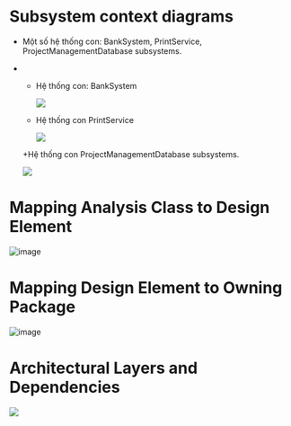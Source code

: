 # Subsystem context diagrams

- Một số hệ thống con: BankSystem, PrintService, ProjectManagementDatabase subsystems.
- 
  + Hệ thống con: BankSystem
    
    ![](https://www.planttext.com/api/plantuml/png/T94xJWCn48RxESKe5HHx0GeK40qIIE7P88g9FGhEPiV2CrlisIWu4bV0tbZ8GD9Plxx_CVBNn-TIZPADmmwq3u8fAYEGivZmIJdLvuLpSHGBidcOr7YeyYh5BJkx9Q4D3onsHKPhKWPOPzvJcl2IfAycA8dOTUUDY6TuBS426IkkQ2efyBVkl-UUtqTM-x7WC-s29mjHe06Bx-Z877CtSWgbUCzqDq5wzlYOI3IVcDCKuEGK5nbmh5hR5aYpfv5cgexWnZ-Z1tJuDVFbBNZFyhgVsyOUeGubBbby-SXl0000__y30000)

  + Hệ thống con PrintService
    
    ![](https://www.planttext.com/api/plantuml/png/T90n2W8n44Nxd6Amqc8lO24MefKWYfLOZCdeHjq4CnF1irbu9AzWDgj21Blay-RzIPxtnvW5WyJchFXa7GJF10gr-01hfl0-Be8_afOvEZnGGqucABX39gLsFZg3uPOOwsH5uMfrYjjXgAfH4SCGbdI9nC8myJgsfWwmxg0AiXlzqveyKn9TKzAa2FPvnRT6zGVGoxTFHG-GeKWoCoFfAWKbSeRAIFsijAcjCUIsdrTzRN-n7z-Od6c_-WK00F__0m00)

  +Hệ thống con ProjectManagementDatabase subsystems.

    ![](https://www.planttext.com/api/plantuml/png/Z94zZi9038LxdyAYWY8Ne5WXHBC54X1H8GgJ69Xbun6sWyJPA3WILo1XWq3yYEr6pzzxVjQS3iUUEQcNnI_O9WXgD4QWpAFYr5YRPvzaa-xDkMY4aGRnb7KNCWR8oMb1bNEayOSp7vBGYWiM7pGJW3eDa-JhFODT_1Fjok2tBACMv24At3fyZ1cNhE4kfXx1VUMF2HFUbcnk5oikhnS7MG6qEzXAQSUDloPQI8OFseMRi5TDdjaNEi3xGibi7VASPLxLVbppFzUhXJsMlFxvCm000F__0m00)

# Mapping Analysis Class to Design Element

![image](https://github.com/user-attachments/assets/e8c58a1c-4e4f-4994-a91a-764accf770d8)

# Mapping Design Element to Owning Package

![image](https://github.com/user-attachments/assets/99b8e175-e60c-4d4f-8ef9-ea12a131e2d2)

# Architectural Layers and Dependencies

![](https://www.planttext.com/api/plantuml/png/X5J1JW8n4BttAoPUFF43X10GF91W92Wduw6KWMtejhNJ1OdnoppuIVw2xOAukDtrjctVcpTlNhjV7vy3yjpv8bUCjbA3CuJi6iQubXh1PmYA7z0HSBq2ON9hD6fFZ5akjdo3S3LpI66BUsaqJ2Fu2juOmDDYyWoztfdJxyVDaT7U6QNG9Gw7imcCb0phluVl5S6XjKgAkjvDGQ5d8fYQZHJmW6ud1QPaAWKQK5MzCVVyGcYErf3qnXqInIDwoIcbUp-_QzEPQ8yRL_Tr--hHQQwWUJm1zPX9ju9PoFBGOkgSh4DLAb4cBS4I_HvHdx9cPNITJhzvfbsGeLl7XIVOIv-nYs1BQdBAaRSpMmmQLJTj1C6L2l2cJafgDP4kl1Je91AiGXGiNJR1ikZMnkK4e_bY32OiZmDY5xYI-9jnVGurS9bw5meA7OLl229HYoHvr0B_SPOC_pGKm9z3EdBQp3OLCdbUw4Z1euFmvkD5il4YCJP0lOh_Xcy0003__mC0)
